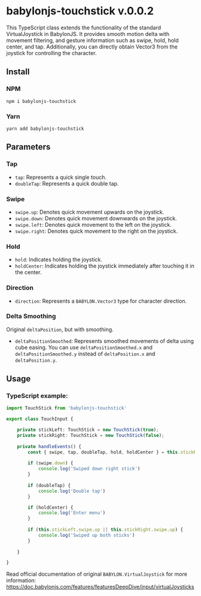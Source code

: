 
# babylonjs-touchstick v.0.0.2

This TypeScript class extends the functionality of the standard VirtualJoystick in BabylonJS. It provides smooth motion delta with movement filtering, and gesture information such as swipe, hold, hold center, and tap. Additionally, you can directly obtain Vector3 from the joystick for controlling the character.

## Install

### NPM
```shell
npm i babylonjs-touchstick
```

### Yarn
```shell
yarn add babylonjs-touchstick
```

## Parameters

### Tap

- `tap`: Represents a quick single touch.
- `doubleTap`: Represents a quick double tap.

### Swipe

- `swipe.up`: Denotes quick movement upwards on the joystick.
- `swipe.down`: Denotes quick movement downwards on the joystick.
- `swipe.left`: Denotes quick movement to the left on the joystick.
- `swipe.right`: Denotes quick movement to the right on the joystick.

### Hold

- `hold`: Indicates holding the joystick.
- `holdCenter`: Indicates holding the joystick immediately after touching it in the center.

### Direction

- `direction`: Represents a `BABYLON.Vector3` type for character direction.

### Delta Smoothing

Original `deltaPosition`, but with smoothing.
- `deltaPositionSmoothed`: Represents smoothed movements of delta using cube easing. You can use `deltaPositionSmoothed.x` and `deltaPositionSmoothed.y` instead of `deltaPosition.x` and `deltaPosition.y`.

## Usage

### TypeScript example:

```typescript
import TouchStick from 'babylonjs-touchstick'

export class TouchInput {

    private stickLeft: TouchStick = new TouchStick(true);
    private stickRight: TouchStick = new TouchStick(false);
    
    private handleEvents() {
        const { swipe, tap, doubleTap, hold, holdCenter } = this.stickRight;
        
        if (swipe.down) {
            console.log('Swiped down right stick')
        }
        
        if (doubleTap) {
            console.log('Double tap')
        }

        if (holdCenter) {
            console.log('Enter menu')
        }
        
        if (this.stickLeft.swipe.up || this.stickRight.swipe.up) {
            console.log('Swiped up both sticks')
        }
        
    }

}
```

Read official documentation of original `BABYLON.VirtualJoystick` for more information: https://doc.babylonjs.com/features/featuresDeepDive/input/virtualJoysticks